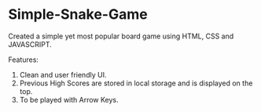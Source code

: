 # Simple-Snake-Game

Created a simple yet most popular board game using HTML, CSS and JAVASCRIPT.

Features:
1. Clean and user friendly UI.
2. Previous High Scores are stored in local storage and is displayed on the top.
3. To be played with Arrow Keys.

